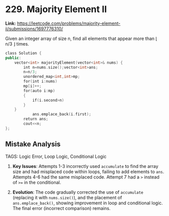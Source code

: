 # 229. Majority Element II

**Link:** https://leetcode.com/problems/majority-element-ii/submissions/1697776310/

Given an integer array of size n, find all elements that appear more than ⌊ n/3 ⌋ times.

```cpp
class Solution {
public:
    vector<int> majorityElement(vector<int>& nums) {
        int n=nums.size();vector<int>ans;
        n=n/3;
        unordered_map<int,int>mp;
        for(int i:nums)
        mp[i]++;
        for(auto i:mp)
        {
            if(i.second>n)
        }
    }
            ans.emplace_back(i.first);
        return ans;
        cout<<n;
};
```

## Mistake Analysis

TAGS: Logic Error, Loop Logic, Conditional Logic

1. **Key Issues**: Attempts 1-3 incorrectly used `accumulate` to find the array size and had misplaced code within loops, failing to add elements to `ans`. Attempts 4-6 had the same misplaced code. Attempt 7 had a `>` instead of `>=` in the conditional.

2. **Evolution**: The code gradually corrected the use of `accumulate` (replacing it with `nums.size()`), and the placement of `ans.emplace_back()`, showing improvement in loop and conditional logic.  The final error (incorrect comparison) remains.

